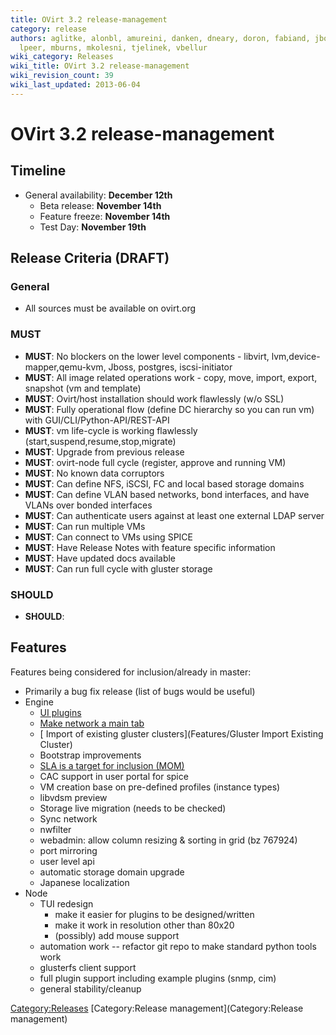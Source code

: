 ```yaml
---
title: OVirt 3.2 release-management
category: release
authors: aglitke, alonbl, amureini, danken, dneary, doron, fabiand, jboggs, liran.zelkha,
  lpeer, mburns, mkolesni, tjelinek, vbellur
wiki_category: Releases
wiki_title: OVirt 3.2 release-management
wiki_revision_count: 39
wiki_last_updated: 2013-06-04
---
```


# OVirt 3.2 release-management

## Timeline

*   General availability: **December 12th**
    -   Beta release: **November 14th**
    -   Feature freeze: **November 14th**
    -   Test Day: **November 19th**

## Release Criteria (DRAFT)

### General

*   All sources must be available on ovirt.org

### MUST

*   **MUST**: No blockers on the lower level components - libvirt, lvm,device-mapper,qemu-kvm, Jboss, postgres, iscsi-initiator
*   **MUST**: All image related operations work - copy, move, import, export, snapshot (vm and template)
*   **MUST**: Ovirt/host installation should work flawlessly (w/o SSL)
*   **MUST**: Fully operational flow (define DC hierarchy so you can run vm) with GUI/CLI/Python-API/REST-API
*   **MUST**: vm life-cycle is working flawlessly (start,suspend,resume,stop,migrate)
*   **MUST**: Upgrade from previous release
*   **MUST**: ovirt-node full cycle (register, approve and running VM)
*   **MUST**: No known data corruptors
*   **MUST**: Can define NFS, iSCSI, FC and local based storage domains
*   **MUST**: Can define VLAN based networks, bond interfaces, and have VLANs over bonded interfaces
*   **MUST**: Can authenticate users against at least one external LDAP server
*   **MUST**: Can run multiple VMs
*   **MUST**: Can connect to VMs using SPICE
*   **MUST**: Have Release Notes with feature specific information
*   **MUST**: Have updated docs available
*   **MUST**: Can run full cycle with gluster storage

### SHOULD

*   **SHOULD**:

## Features

Features being considered for inclusion/already in master:

*   Primarily a bug fix release (list of bugs would be useful)
*   Engine
    -   [ UI plugins](Features/UIPlugins)
    -   [ Make network a main tab](Feature/NetworkMainTab)
    -   [ Import of existing gluster clusters](Features/Gluster Import Existing Cluster)
    -   Bootstrap improvements
    -   [ SLA is a target for inclusion (MOM)](Features/MomIntegration)
    -   CAC support in user portal for spice
    -   VM creation base on pre-defined profiles (instance types)
    -   libvdsm preview
    -   Storage live migration (needs to be checked)
    -   Sync network
    -   nwfilter
    -   webadmin: allow column resizing & sorting in grid (bz 767924)
    -   port mirroring
    -   user level api
    -   automatic storage domain upgrade
    -   Japanese localization
*   Node
    -   TUI redesign
        -   make it easier for plugins to be designed/written
        -   make it work in resolution other than 80x20
        -   (possibly) add mouse support
    -   automation work -- refactor git repo to make standard python tools work
    -   glusterfs client support
    -   full plugin support including example plugins (snmp, cim)
    -   general stability/cleanup

<Category:Releases> [Category:Release management](Category:Release management)
